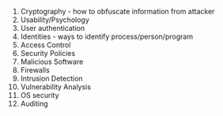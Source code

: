 1. Cryptography - how to obfuscate information from attacker
1. Usability/Psychology
1. User authentication
1. Identities - ways to identify process/person/program
1. Access Control
1. Security Policies
1. Malicious Software
1. Firewalls
1. Intrusion Detection
1. Vulnerability Analysis
1. OS security
1. Auditing
